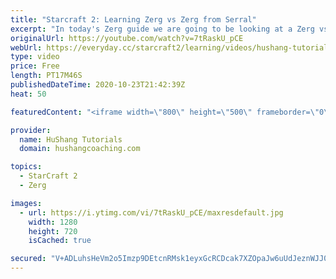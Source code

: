 ```yaml
---
title: "Starcraft 2: Learning Zerg vs Zerg from Serral"
excerpt: "In today's Zerg guide we are going to be looking at a Zerg vs Zerg match between Serral and Elazer, breaking down the game and seeing what we can learn from two of the top players in Europe.  Sponsor: https://www.siteground.com/index.htm?afcode=2eac6a366dc6939df6d36d5d2217e02c  #Starcraft #zerg #zvz"
originalUrl: https://youtube.com/watch?v=7tRaskU_pCE
webUrl: https://everyday.cc/starcraft2/learning/videos/hushang-tutorials-starcraft-2-learning-zerg-vs-zerg-from-serral/
type: video
price: Free
length: PT17M46S
publishedDateTime: 2020-10-23T21:42:39Z
heat: 50

featuredContent: "<iframe width=\"800\" height=\"500\" frameborder=\"0\" src=\"https://www.youtube.com/embed/7tRaskU_pCE\" allow=\"accelerometer; autoplay; encrypted-media; gyroscope; picture-in-picture\" allowfullscreen></iframe>"

provider:
  name: HuShang Tutorials
  domain: hushangcoaching.com

topics:
  - StarCraft 2
  - Zerg

images:
  - url: https://i.ytimg.com/vi/7tRaskU_pCE/maxresdefault.jpg
    width: 1280
    height: 720
    isCached: true

secured: "V+ADLuhsHeVm2o5Imzp9DEtcnRMsk1eyxGcRCDcak7XZOpaJw6uUdJeznWJJ0x/pCfrOyLFrDMqWOPSdJq845m7iYAW/UFxp/4MgY8KwPL2HZxve6aMzxrMcHHDi2MpbAkQDkER1dBiyiBFOgmqp+g+eQzIh8y5N8sUvvzurvvwOw5iO+wI1+AS/4+uaSaQQA0VoLHFKhsi+FEt3osQiobQUENAThr0MSxOQrKLHDCAdKOHjLzlQZS2nDvDAFTmUoo8ypQHudFu64TxvepfmWYeP96tCFhDQWXz1211yZjXYW9e12hgZDCcfRriW/SNCCaPjJcXoz9GcuixZ6f4Tk+1++hxTerhW0yxUAKGOyOXNjPu1EGGcRw9kdtQEuKNwz6XMIjz3IiVFlxgjV0gfOe6wt8MNYqgfV/WqKnrCB2I=;hB73wW6osX9SFny4KodMgA=="
---
```


